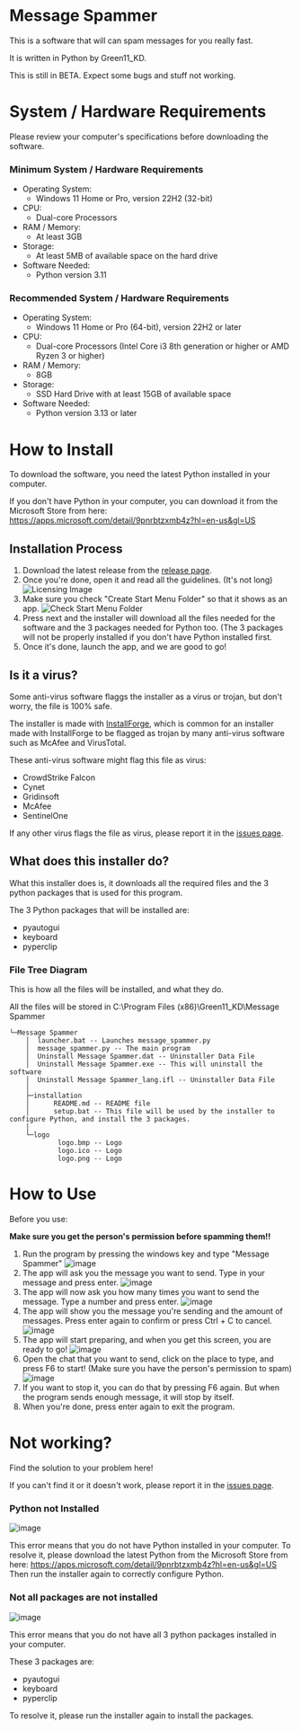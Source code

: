 # Message Spammer
This is a software that will can spam messages for you really fast.

It is written in Python by Green11_KD.

This is still in BETA. Expect some bugs and stuff not working.

# System / Hardware Requirements
Please review your computer's specifications before downloading the software.

### Minimum System / Hardware Requirements

- Operating System:
  - Windows 11 Home or Pro, version 22H2 (32-bit)
- CPU:
  - Dual-core Processors
- RAM / Memory:
  - At least 3GB
- Storage:
  - At least 5MB of available space on the hard drive
- Software Needed:
  - Python version 3.11

### Recommended System / Hardware Requirements

- Operating System:
  - Windows 11 Home or Pro (64-bit), version 22H2 or later
- CPU:
  - Dual-core Processors (Intel Core i3 8th generation or higher or AMD Ryzen 3 or higher)
- RAM / Memory:
  - 8GB
- Storage:
  - SSD Hard Drive with at least 15GB of available space
- Software Needed:
  - Python version 3.13 or later

 # How to Install

 To download the software, you need the latest Python installed in your computer.

 If you don't have Python in your computer, you can download it from the Microsoft Store from here: https://apps.microsoft.com/detail/9pnrbtzxmb4z?hl=en-us&gl=US

 ## Installation Process

 1. Download the latest release from the [release page](https://github.com/Green11-KD/Message-Spammer/releases).
 2. Once you're done, open it and read all the guidelines. (It's not long)
    ![Licensing Image](https://github.com/user-attachments/assets/6c5f6811-4d6c-4ee7-ae03-0be8d74c0077)
 3. Make sure you check "Create Start Menu Folder" so that it shows as an app.
    ![Check Start Menu Folder](https://github.com/user-attachments/assets/a3f45df8-e121-4c86-983e-4b0a1314ce3a)
 4. Press next and the installer will download all the files needed for the software and the 3 packages needed for Python too. (The 3 packages will not be properly installed if you don't have Python installed first.
 5. Once it's done, launch the app, and we are good to go!

## Is it a virus?

Some anti-virus software flaggs the installer as a virus or trojan, but don't worry, the file is 100% safe.

The installer is made with [InstallForge](https://installforge.net/), which is common for an installer made with InstallForge to be flagged as trojan by many anti-virus software such as McAfee and VirusTotal.

These anti-virus software might flag this file as virus:
- CrowdStrike Falcon
- Cynet
- Gridinsoft
- McAfee
- SentinelOne

If any other virus flags the file as virus, please report it in the [issues page](https://github.com/Green11-KD/Message-Spammer/issues).

## What does this installer do?

What this installer does is, it downloads all the required files and the 3 python packages that is used for this program.

The 3 Python packages that will be installed are:
- pyautogui
- keyboard
- pyperclip

### File Tree Diagram

This is how all the files will be installed, and what they do.

All the files will be stored in C:\Program Files (x86)\Green11_KD\Message Spammer

```
└─Message Spammer
    │  launcher.bat -- Launches message_spammer.py
    │  message_spammer.py -- The main program
    │  Uninstall Message Spammer.dat -- Uninstaller Data File
    │  Uninstall Message Spammer.exe -- This will uninstall the software
    │  Uninstall Message Spammer_lang.ifl -- Uninstaller Data File
    │
    ├─installation
    │      README.md -- README file
    │      setup.bat -- This file will be used by the installer to configure Python, and install the 3 packages.
    │
    └─logo
            logo.bmp -- Logo
            logo.ico -- Logo
            logo.png -- Logo
```

# How to Use

Before you use:

**Make sure you get the person's permission before spamming them!!**

1. Run the program by pressing the windows key and type "Message Spammer"
  ![image](https://github.com/user-attachments/assets/36e7daa7-6812-4c7a-bc78-b93eeea57e03)
2. The app will ask you the message you want to send. Type in your message and press enter.
   ![image](https://github.com/user-attachments/assets/8dec8ea8-a55d-4dfe-9df6-e0565166b48f)
3. The app will now ask you how many times you want to send the message. Type a number and press enter.
   ![image](https://github.com/user-attachments/assets/4031f8b5-d401-4c46-9c6a-fa07a521e6b9)
4. The app will show you the message you're sending and the amount of messages. Press enter again to confirm or press Ctrl + C to cancel.
   ![image](https://github.com/user-attachments/assets/22a76674-6b62-45a3-9570-b18a1a78dce6)
5. The app will start preparing, and when you get this screen, you are ready to go!
   ![image](https://github.com/user-attachments/assets/be02a1a3-5e2d-417a-868d-2b147a43c924)
6. Open the chat that you want to send, click on the place to type, and press F6 to start! (Make sure you have the person's permission to spam)
   ![image](https://github.com/user-attachments/assets/ef908606-1425-40dc-9f41-85133e3d0a1d)
7. If you want to stop it, you can do that by pressing F6 again. But when the program sends enough message, it will stop by itself.
8. When you're done, press enter again to exit the program.

# Not working?

Find the solution to your problem here!

If you can't find it or it doesn't work, please report it in the [issues page](https://github.com/Green11-KD/Message-Spammer/issues).

### Python not Installed

![image](https://github.com/user-attachments/assets/9b2e1d18-9e7b-4c13-8631-1ac48096511d)

This error means that you do not have Python installed in your computer.
To resolve it, please download the latest Python from the Microsoft Store from here: https://apps.microsoft.com/detail/9pnrbtzxmb4z?hl=en-us&gl=US
Then run the installer again to correctly configure Python.

### Not all packages are not installed

![image](https://github.com/user-attachments/assets/b97bdd02-3a40-4cee-9b0d-fc78547c3584)

This error means that you do not have all 3 python packages installed in your computer.

These 3 packages are:
- pyautogui
- keyboard
- pyperclip

To resolve it, please run the installer again to install the packages.
